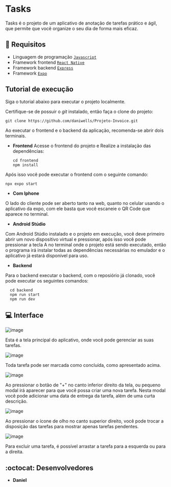 # Tasks

Tasks é o projeto de um aplicativo de anotação de tarefas prático e ágil, que permite que você organize o seu dia de forma mais eficaz. 

## :memo: Requisitos

* Linguagem de programação [```Javascript```](https://developer.mozilla.org/en-US/docs/Web/JavaScript)
* Framework frontend [```React Native```](https://reactnative.dev/docs/getting-started)
* Framework backend [```Express```](https://expressjs.com/)
* Framework [```Expo```](https://expo.dev/)

## Tutorial de execução
Siga o tutorial abaixo para executar o projeto localmente.


Certifique-se de possuir o *git* instalado, então faça o clone do projeto: 

    git clone https://github.com/daniwells/Projeto-Invoice.git

Ao executar o frontend e o backend da aplicação, recomenda-se abrir dois terminais.

- **Frontend**
Acesse o frontend do projeto e Realize a instalação das dependências:

      cd frontend
      npm install

Após isso você pode executar o frontend com o seguinte comando:

    npx expo start

- **Com Iphone**
  
O lado do cliente pode ser aberto tanto na web, quanto no celular usando o aplicativo da expo, com ele basta que você escaneie o QR Code que aparece no terminal.
    
- **Android Stúdio**
  
Com Android Stúdio instalado e o projeto em execução, você deve primeiro abrir um novo dispositivo virtual e pressionar, após isso você pode pressionar a tecla A no terminal onde o projeto está sendo executado, então o programa irá instalar todas as dependências necessárias no emulador e o aplicativo já estará disponível para uso.

- **Backend**
  
Para o backend executar o backend, com o reposiório já clonado, você pode executar os seguintes comandos:

      cd backend
      npm run start
      npm run dev

## :computer: Interface
![image](https://github.com/user-attachments/assets/36166ff9-4fda-40cc-8cbf-ef36ea458bc7)

Esta é a tela principal do aplicativo, onde você pode gerenciar as suas tarefas.

![image](https://github.com/user-attachments/assets/ef6819e0-a753-4f32-9796-5eb263d5a84d)

Toda tarefa pode ser marcada como concluída, como apresentado acima.

![image](https://github.com/user-attachments/assets/84508431-0822-47bb-8199-e0376e83e0f3)

Ao pressionar o botão de "+" no canto inferior direito da tela, ou pequeno modal irá aparecer para que você possa criar uma nova tarefa. Nesta modal você pode adicionar uma data de entrega da tarefa, além de uma curta descrição.

![image](https://github.com/user-attachments/assets/452b8a1b-8dc7-4c94-8196-24f260bc3b3b)

Ao pressionar o ícone de olho no canto superior direito, você pode trocar a disposição das tarefas para mostrar apenas tarefas pendentes.

![image](https://github.com/user-attachments/assets/ec31c160-e811-4740-9576-426f1a81511f)

Para excluir uma tarefa, é possível arrastar a tarefa para a esquerda ou para a direita.

## :octocat: Desenvolvedores

* **Daniel**

